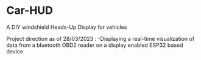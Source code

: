 # Car-HUD
A DIY windshield Heads-Up Display for vehicles

Project direction as of 28/03/2023 : 
    -Displaying a real-time visualization of data from a bluetooth OBD2 reader on a display enabled ESP32 based device
    
